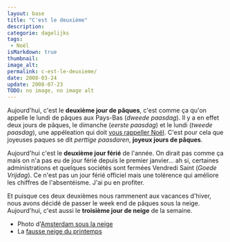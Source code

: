 ```yaml
---
layout: base
title: "C'est le deuxième"
description: 
categorie: dagelijks
tags: 
 - Noël
isMarkdown: true
thumbnail: 
image_alt: 
permalink: c-est-le-deuxieme/
date: 2008-03-24
update: 2008-07-23
TODO: no image, no image alt
---
```




Aujourd'hui, c'est le **deuxième jour de pâques**, c'est comme ça qu'on appelle le lundi de pâques aux Pays-Bas (*dweede paasdag*). Il y a en effet deux jours de pâques, le dimanche (*eerste paasdag*) et le lundi (*tweede paasdag*), une appéleation qui doit [vous rappeller Noël](/noel-des-pays-bas). C'est pour cela que joyeuses paques se dit *perttige paasdaren*, **joyeux jours de pâques**.

Aujourd'hui c'est le **deuxième jour férié** de l'année. On dirait pas comme ça mais on n'a pas eu de jour  férié depuis le premier janvier... ah si, certaines administrations et quelques sociétés sont fermées Vendredi Saint (*Goede Vrijdag*). Ce n'est pas un jour férié officiel mais une tolérence qui améliore les chiffres de l'absentéisme. J'ai pu en profiter.

Et puisque ces deux deuxièmes nous rammenent aux vacances d'hiver, nous avons décidé de passer le week end de pâques sous la neige. Aujourd'hui, c'est aussi le **troisième jour de neige** de la semaine.

* Photo d'[Amsterdam sous la neige](/la-temperature-ressentie)
* La [fausse neige du printemps](/il-neige-au-printemps)
